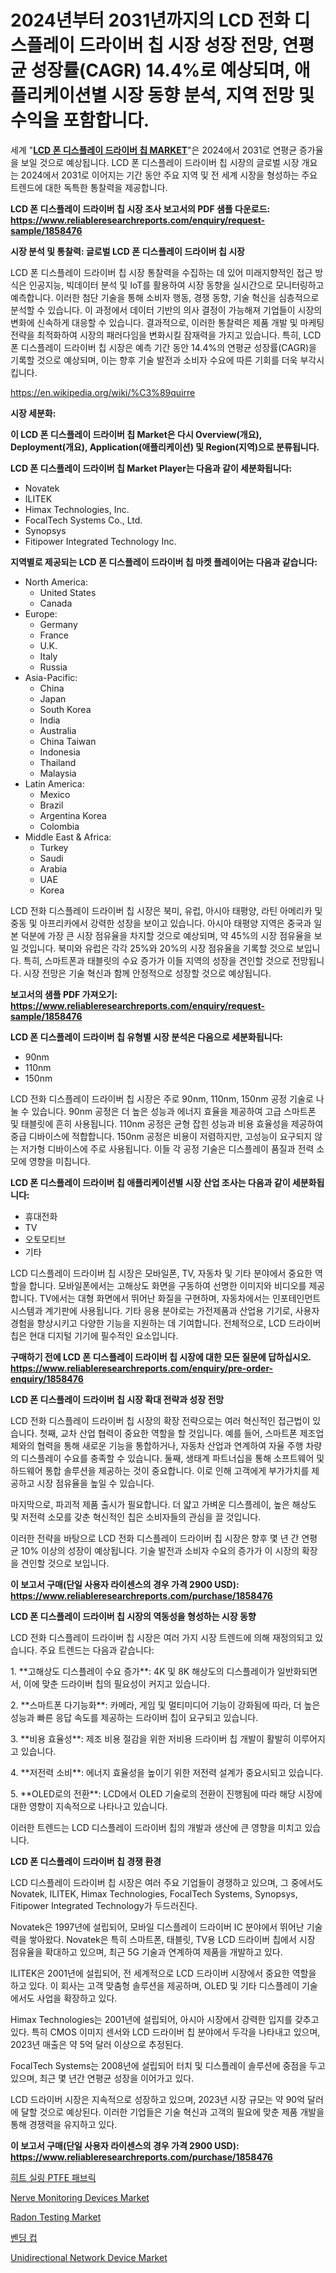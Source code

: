<p><h1>2024년부터 2031년까지의 LCD 전화 디스플레이 드라이버 칩 시장 성장 전망, 연평균 성장률(CAGR) 14.4%로 예상되며, 애플리케이션별 시장 동향 분석, 지역 전망 및 수익을 포함합니다.</h1></p><p>세계 "<strong><a href="https://www.reliableresearchreports.com/lcd-phone-display-driver-chips-r1858476">LCD 폰 디스플레이 드라이버 칩 MARKET</a></strong>"은 2024에서 2031로 연평균 증가율을 보일 것으로 예상됩니다. LCD 폰 디스플레이 드라이버 칩 시장의 글로벌 시장 개요는 2024에서 2031로 이어지는 기간 동안 주요 지역 및 전 세계 시장을 형성하는 주요 트렌드에 대한 독특한 통찰력을 제공합니다.</p>
<p><strong>LCD 폰 디스플레이 드라이버 칩 시장 조사 보고서의 PDF 샘플 다운로드: <a href="https://www.reliableresearchreports.com/enquiry/request-sample/1858476">https://www.reliableresearchreports.com/enquiry/request-sample/1858476</a></strong></p>
<p><strong>시장 분석 및 통찰력: 글로벌 LCD 폰 디스플레이 드라이버 칩 시장</strong></p>
<p><p>LCD 폰 디스플레이 드라이버 칩 시장 통찰력을 수집하는 데 있어 미래지향적인 접근 방식은 인공지능, 빅데이터 분석 및 IoT를 활용하여 시장 동향을 실시간으로 모니터링하고 예측합니다. 이러한 첨단 기술을 통해 소비자 행동, 경쟁 동향, 기술 혁신을 심층적으로 분석할 수 있습니다. 이 과정에서 데이터 기반의 의사 결정이 가능해져 기업들이 시장의 변화에 신속하게 대응할 수 있습니다. 결과적으로, 이러한 통찰력은 제품 개발 및 마케팅 전략을 최적화하여 시장의 패러다임을 변화시킬 잠재력을 가지고 있습니다. 특히, LCD 폰 디스플레이 드라이버 칩 시장은 예측 기간 동안 14.4%의 연평균 성장률(CAGR)을 기록할 것으로 예상되며, 이는 향후 기술 발전과 소비자 수요에 따른 기회를 더욱 부각시킵니다.</p></p>
<p><a href="%7CAUTHORITHY_DOMAIN_URL%7C">https://en.wikipedia.org/wiki/%C3%89quirre</a></p>
<p><strong>시장 세분화:</strong></p>
<p><strong>이 LCD 폰 디스플레이 드라이버 칩 Market은 다시 Overview(개요), Deployment(개요), Application(애플리케이션) 및 Region(지역)으로 분류됩니다.</strong></p>
<p><strong>LCD 폰 디스플레이 드라이버 칩 Market Player는 다음과 같이 세분화됩니다:</strong></p>
<p><ul><li>Novatek</li><li>ILITEK</li><li>Himax Technologies, Inc.</li><li>FocalTech Systems Co., Ltd.</li><li>Synopsys</li><li>Fitipower Integrated Technology Inc.</li></ul></p>
<p><strong>지역별로 제공되는 LCD 폰 디스플레이 드라이버 칩 마켓 플레이어는 다음과 같습니다:</strong></p>
<p><ul>
    <li>
        North America:
        <ul>
            <li>United States</li>
            <li>Canada</li>
        </ul>
    </li>
    <li>
        Europe:
        <ul>
            <li>Germany</li>
            <li>France</li>
            <li>U.K.</li>
            <li>Italy</li>
            <li>Russia</li>
        </ul>
    </li>
    <li>
        Asia-Pacific:
        <ul>
            <li>China</li>
            <li>Japan</li>
            <li>South Korea</li>
            <li>India</li>
            <li>Australia</li>
            <li>China Taiwan</li>
            <li>Indonesia</li>
            <li>Thailand</li>
            <li>Malaysia</li>
        </ul>
    </li>
    <li>
        Latin America:
        <ul>
            <li>Mexico</li>
            <li>Brazil</li>
            <li>Argentina Korea</li>
            <li>Colombia</li>
        </ul>
    </li>
    <li>
        Middle East & Africa:
        <ul>
            <li>Turkey</li>
            <li>Saudi</li>
            <li>Arabia</li>
            <li>UAE</li>
            <li>Korea</li>
        </ul>
    </li>
    </ul></p>
<p><p>LCD 전화 디스플레이 드라이버 칩 시장은 북미, 유럽, 아시아 태평양, 라틴 아메리카 및 중동 및 아프리카에서 강력한 성장을 보이고 있습니다. 아시아 태평양 지역은 중국과 일본 덕분에 가장 큰 시장 점유율을 차지할 것으로 예상되며, 약 45%의 시장 점유율을 보일 것입니다. 북미와 유럽은 각각 25%와 20%의 시장 점유율을 기록할 것으로 보입니다. 특히, 스마트폰과 태블릿의 수요 증가가 이들 지역의 성장을 견인할 것으로 전망됩니다. 시장 전망은 기술 혁신과 함께 안정적으로 성장할 것으로 예상됩니다.</p></p>
<p><strong>보고서의 샘플 PDF 가져오기: <a href="https://www.reliableresearchreports.com/enquiry/request-sample/1858476">https://www.reliableresearchreports.com/enquiry/request-sample/1858476</a></strong></p>
<p><strong>LCD 폰 디스플레이 드라이버 칩 유형별 시장 분석은 다음으로 세분화됩니다:</strong></p>
<p><ul><li>90nm</li><li>110nm</li><li>150nm</li></ul></p>
<p><p>LCD 전화 디스플레이 드라이버 칩 시장은 주로 90nm, 110nm, 150nm 공정 기술로 나눌 수 있습니다. 90nm 공정은 더 높은 성능과 에너지 효율을 제공하여 고급 스마트폰 및 태블릿에 흔히 사용됩니다. 110nm 공정은 균형 잡힌 성능과 비용 효율성을 제공하여 중급 디바이스에 적합합니다. 150nm 공정은 비용이 저렴하지만, 고성능이 요구되지 않는 저가형 디바이스에 주로 사용됩니다. 이들 각 공정 기술은 디스플레이 품질과 전력 소모에 영향을 미칩니다.</p></p>
<p><strong>LCD 폰 디스플레이 드라이버 칩 애플리케이션별 시장 산업 조사는 다음과 같이 세분화됩니다:</strong></p>
<p><ul><li>휴대전화</li><li>TV</li><li>오토모티브</li><li>기타</li></ul></p>
<p><p>LCD 디스플레이 드라이버 칩 시장은 모바일폰, TV, 자동차 및 기타 분야에서 중요한 역할을 합니다. 모바일폰에서는 고해상도 화면을 구동하여 선명한 이미지와 비디오를 제공합니다. TV에서는 대형 화면에서 뛰어난 화질을 구현하며, 자동차에서는 인포테인먼트 시스템과 계기판에 사용됩니다. 기타 응용 분야로는 가전제품과 산업용 기기로, 사용자 경험을 향상시키고 다양한 기능을 지원하는 데 기여합니다. 전체적으로, LCD 드라이버 칩은 현대 디지털 기기에 필수적인 요소입니다.</p></p>
<p><strong>구매하기 전에 LCD 폰 디스플레이 드라이버 칩 시장에 대한 모든 질문에 답하십시오. <a href="https://www.reliableresearchreports.com/enquiry/pre-order-enquiry/1858476">https://www.reliableresearchreports.com/enquiry/pre-order-enquiry/1858476</a></strong></p>
<p><strong>LCD 폰 디스플레이 드라이버 칩 시장 확대 전략과 성장 전망</strong></p>
<p><p>LCD 전화 디스플레이 드라이버 칩 시장의 확장 전략으로는 여러 혁신적인 접근법이 있습니다. 첫째, 교차 산업 협력이 중요한 역할을 할 것입니다. 예를 들어, 스마트폰 제조업체와의 협력을 통해 새로운 기능을 통합하거나, 자동차 산업과 연계하여 자율 주행 차량의 디스플레이 수요를 충족할 수 있습니다. 둘째, 생태계 파트너십을 통해 소프트웨어 및 하드웨어 통합 솔루션을 제공하는 것이 중요합니다. 이로 인해 고객에게 부가가치를 제공하고 시장 점유율을 높일 수 있습니다. </p><p>마지막으로, 파괴적 제품 출시가 필요합니다. 더 얇고 가벼운 디스플레이, 높은 해상도 및 저전력 소모를 갖춘 혁신적인 칩은 소비자들의 관심을 끌 것입니다. </p><p>이러한 전략을 바탕으로 LCD 전화 디스플레이 드라이버 칩 시장은 향후 몇 년 간 연평균 10% 이상의 성장이 예상됩니다. 기술 발전과 소비자 수요의 증가가 이 시장의 확장을 견인할 것으로 보입니다.</p></p>
<p><strong>이 보고서 구매(단일 사용자 라이센스의 경우 가격 2900 USD): <a href="https://www.reliableresearchreports.com/purchase/1858476">https://www.reliableresearchreports.com/purchase/1858476</a></strong></p>
<p><strong>LCD 폰 디스플레이 드라이버 칩 시장의 역동성을 형성하는 시장 동향</strong></p>
<p><p>LCD 전화 디스플레이 드라이버 칩 시장은 여러 가지 시장 트렌드에 의해 재정의되고 있습니다. 주요 트렌드는 다음과 같습니다:</p><p>1. **고해상도 디스플레이 수요 증가**: 4K 및 8K 해상도의 디스플레이가 일반화되면서, 이에 맞춘 드라이버 칩의 필요성이 커지고 있습니다.</p><p>2. **스마트폰 다기능화**: 카메라, 게임 및 멀티미디어 기능이 강화됨에 따라, 더 높은 성능과 빠른 응답 속도를 제공하는 드라이버 칩이 요구되고 있습니다.</p><p>3. **비용 효율성**: 제조 비용 절감을 위한 저비용 드라이버 칩 개발이 활발히 이루어지고 있습니다.</p><p>4. **저전력 소비**: 에너지 효율성을 높이기 위한 저전력 설계가 중요시되고 있습니다.</p><p>5. **OLED로의 전환**: LCD에서 OLED 기술로의 전환이 진행됨에 따라 해당 시장에 대한 영향이 지속적으로 나타나고 있습니다. </p><p>이러한 트렌드는 LCD 디스플레이 드라이버 칩의 개발과 생산에 큰 영향을 미치고 있습니다.</p></p>
<p><strong>LCD 폰 디스플레이 드라이버 칩 경쟁 환경</strong></p>
<p><p>LCD 디스플레이 드라이버 칩 시장은 여러 주요 기업들이 경쟁하고 있으며, 그 중에서도 Novatek, ILITEK, Himax Technologies, FocalTech Systems, Synopsys, Fitipower Integrated Technology가 두드러진다.</p><p>Novatek은 1997년에 설립되어, 모바일 디스플레이 드라이버 IC 분야에서 뛰어난 기술력을 쌓아왔다. Novatek은 특히 스마트폰, 태블릿, TV용 LCD 드라이버 칩에서 시장 점유율을 확대하고 있으며, 최근 5G 기술과 연계하여 제품을 개발하고 있다.</p><p>ILITEK은 2001년에 설립되어, 전 세계적으로 LCD 드라이버 시장에서 중요한 역할을 하고 있다. 이 회사는 고객 맞춤형 솔루션을 제공하며, OLED 및 기타 디스플레이 기술에서도 사업을 확장하고 있다.</p><p>Himax Technologies는 2001년에 설립되어, 아시아 시장에서 강력한 입지를 갖추고 있다. 특히 CMOS 이미지 센서와 LCD 드라이버 칩 분야에서 두각을 나타내고 있으며, 2023년 매출은 약 5억 달러 이상으로 추정된다.</p><p>FocalTech Systems는 2008년에 설립되어 터치 및 디스플레이 솔루션에 중점을 두고 있으며, 최근 몇 년간 연평균 성장을 이어가고 있다. </p><p>LCD 드라이버 시장은 지속적으로 성장하고 있으며, 2023년 시장 규모는 약 90억 달러에 달할 것으로 예상된다. 이러한 기업들은 기술 혁신과 고객의 필요에 맞춘 제품 개발을 통해 경쟁력을 유지하고 있다.</p></p>
<p><strong>이 보고서 구매(단일 사용자 라이센스의 경우 가격 2900 USD): <a href="https://www.reliableresearchreports.com/purchase/1858476">https://www.reliableresearchreports.com/purchase/1858476</a></strong></p>
<p><p><a href="https://github.com/laholand/Market-Research-Report-List-6/blob/main/6728118108286.md">히트 실링 PTFE 패브릭</a></p><p><a href="https://issuu.com/reportprime-2/docs/nerve-monitoring-devices-market-siz_711fae3dde0df0">Nerve Monitoring Devices Market</a></p><p><a href="https://www.linkedin.com/pulse/insights-radon-testing-market-players-size-geographical-regions-kh1xf?trackingId=nU6eFrrZQqa8j7iefPJQxg%3D%3D">Radon Testing Market</a></p><p><a href="https://medium.com/@uisoxxuy65/%EC%9E%90%ED%8C%90%EA%B8%B0-%EC%BB%B5-%EC%8B%9C%EC%9E%A5-%EB%8F%99%ED%96%A5-%EB%B0%8F-%EC%A0%84%EB%9E%B5%EC%A0%81-%EC%8B%9C%EC%9E%A5-%ED%86%B5%EC%B0%B0%EB%A0%A5-2024-2031-78e002fa524f">벤딩 컵</a></p><p><a href="https://www.linkedin.com/pulse/unidirectional-network-device-market-growth-segmentation-cutof?trackingId=csBrPETJQLucPbIvieLv5Q%3D%3D">Unidirectional Network Device Market</a></p></p>